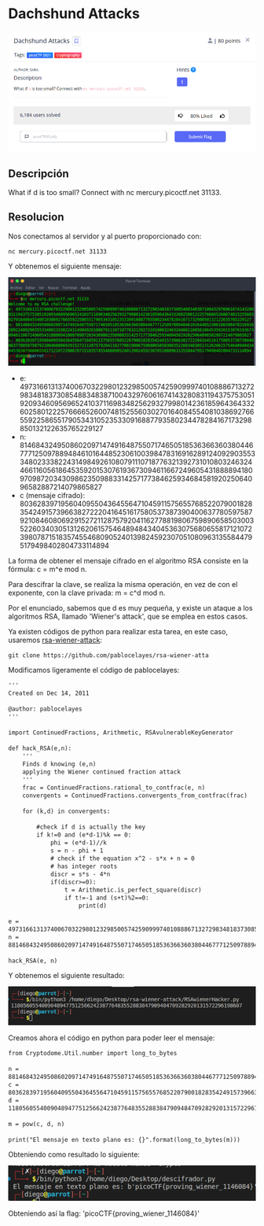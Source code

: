# Dachshund Attacks
![Descripcion del CTF](img/description.png)

## Descripción
What if d is too small? Connect with nc mercury.picoctf.net 31133.

## Resolucion
Nos conectamos al servidor y al puerto proporcionado con:

```
nc mercury.picoctf.net 31133
```
Y obtenemos el siguiente mensaje:

![Consola](img/console1.png)

- e: 49731661313740067032298012329850057425909997401088867132729834818373085488348387100432976061674143280831194375753051920934609569652410371169834825629327998014236185964364332602580122257666652600748152556030270164084554081038692766559225865517905343105235330916887793580234478284167173298850132122635765229127
- n: 8146843249508602097147491648755071746505185363663603804467771250978894846101644852306100398478316916289124092903553348023338224314984926108079111071877632139273101080324632446611605618645359201530761936730946116672496054318888941809709872034309862350988331425717738462593468458192025064096582887214079865827
- c (mensaje cifrado): 80362839719560409550436455647104591157565576852207900182835424915739663827222041645161758053738739040063778059758792108460806929152721128757920411627788198067598906585030035226034030513126206157546489484340453630756806558171210723980787151835745546809052401398245923070510809631355844795179498402804733114894

La forma de obtener el mensaje cifrado en el algoritmo RSA consiste en la fórmula:
c = m^e mod n.

Para descifrar la clave, se realiza la misma operación, en vez de con el exponente, con la clave privada:
m = c^d mod n.

Por el enunciado, sabemos que d es muy pequeña, y existe un ataque a los algoritmos RSA, llamado 'Wiener's attack', que se emplea en estos casos. 

Ya existen códigos de python para realizar esta tarea, en este caso, usaremos [rsa-wiener-attack](https://github.com/pablocelayes/rsa-wiener-atta):

```
git clone https://github.com/pablocelayes/rsa-wiener-atta
```

Modificamos ligeramente el código de pablocelayes:

```
'''
Created on Dec 14, 2011

@author: pablocelayes
'''

import ContinuedFractions, Arithmetic, RSAvulnerableKeyGenerator

def hack_RSA(e,n):
    '''
    Finds d knowing (e,n)
    applying the Wiener continued fraction attack
    '''
    frac = ContinuedFractions.rational_to_contfrac(e, n)
    convergents = ContinuedFractions.convergents_from_contfrac(frac)
    
    for (k,d) in convergents:
        
        #check if d is actually the key
        if k!=0 and (e*d-1)%k == 0:
            phi = (e*d-1)//k
            s = n - phi + 1
            # check if the equation x^2 - s*x + n = 0
            # has integer roots
            discr = s*s - 4*n
            if(discr>=0):
                t = Arithmetic.is_perfect_square(discr)
                if t!=-1 and (s+t)%2==0:
                    print(d)

e = 49731661313740067032298012329850057425909997401088867132729834818373085488348387100432976061674143280831194375753051920934609569652410371169834825629327998014236185964364332602580122257666652600748152556030270164084554081038692766559225865517905343105235330916887793580234478284167173298850132122635765229127
n = 88146843249508602097147491648755071746505185363663603804467771250978894846101644852306100398478316916289124092903553348023338224314984926108079111071877632139273101080324632446611605618645359201530761936730946116672496054318888941809709872034309862350988331425717738462593468458192025064096582887214079865827

hack_RSA(e, n)
```

Y obtenemos el siguiente resultado:

![Output](img/output1.png)

Creamos ahora el código en python para poder leer el mensaje:

```
from Cryptodome.Util.number import long_to_bytes

n = 88146843249508602097147491648755071746505185363663603804467771250978894846101644852306100398478316916289124092903553348023338224314984926108079111071877632139273101080324632446611605618645359201530761936730946116672496054318888941809709872034309862350988331425717738462593468458192025064096582887214079865827
c = 80362839719560409550436455647104591157565576852207900182835424915739663827222041645161758053738739040063778059758792108460806929152721128757920411627788198067598906585030035226034030513126206157546489484340453630756806558171210723980787151835745546809052401398245923070510809631355844795179498402804733114894
d = 1180560554009048947751256624238776483552883847909484709282920131572296198607

m = pow(c, d, n)

print("El mensaje en texto plano es: {}".format(long_to_bytes(m)))
```

Obteniendo como resultado lo siguiente:

![Output](img/output2.png)

Obteniendo así la flag: 'picoCTF{proving_wiener_1146084}'
